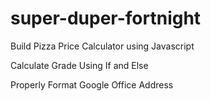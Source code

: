 # super-duper-fortnight
Build Pizza Price Calculator using Javascript



Calculate Grade Using If and Else




Properly Format Google Office Address
